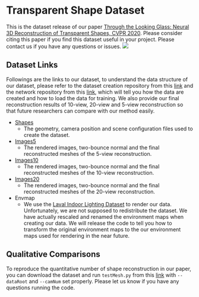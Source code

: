 # Transparent Shape Dataset
This is the dataset release of our paper [Through the Looking Glass: Neural 3D Reconstruction of Transparent Shapes, CVPR 2020](https://arxiv.org/abs/2004.10904). Please consider citing this paper if you find this dataset useful in your project. Please contact us if you have any questions or issues. 
![](http://cseweb.ucsd.edu/~viscomp/projects/CVPR20Transparent/github/TransShape.gif)

## Dataset Links
Followings are the links to our dataset, to understand the data structure of our dataset, please refer to the dataset creation repository from this [link](https://github.com/lzqsd/TransparentShapeDatasetCreation) and the network repository from this [link](https://github.com/lzqsd/TransparentShapeReconstruction), which will tell you how the data are created and how to load the data for training. We also provide our final reconstruction results of 10-view, 20-view and 5-view reconstruction so that future researchers can compare with our method easily. 
* [Shapes](http://cseweb.ucsd.edu/~viscomp/projects/CVPR20Transparent/dataset/Shapes.zip)
  * The geometry, camera position and scene configuration files used to create the dataset. 
* [Images5](http://cseweb.ucsd.edu/~viscomp/projects/CVPR20Transparent/dataset/Images5.zip)
  * The rendered images, two-bounce normal and the final reconstructed meshes of the 5-view reconstruction. 
* [Images10](http://cseweb.ucsd.edu/~viscomp/projects/CVPR20Transparent/dataset/Images10.zip)
  * The rendered images, two-bounce normal and the final reconstructed meshes of the 10-view reconstruction. 
* [Images20](http://cseweb.ucsd.edu/~viscomp/projects/CVPR20Transparent/dataset/Images20.zip)
  * The rendered images, two-bounce normal and the final reconstructed meshes of the 20-view reconstruction. 
* Envmap
  * We use the [Laval Indoor Lighting Dataset](http://indoor.hdrdb.com/) to render our data. Unfortunately, we are not supposed to redistribute the dataset. We have actually rescaled and renamed the environment maps when creating our data. We will release the code to tell you how to transform the original environment maps to the our environment maps used for rendering in the near future. 

## Qualitative Comparisons
To reproduce the quantitative number of shape reconstruction in our paper, you can download the dataset and run `testMesh.py` from this [link](https://github.com/lzqsd/TransparentShapeReconstruction) with `--dataRoot` and `--camNum` set properly. Please let us know if you have any questions running the code. 
